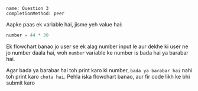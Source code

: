 ```ngMeta
name: Question 3
completionMethod: peer
```

Aapke paas ek variable hai, jisme yeh value hai:

```python
number = 44 * 30
```

Ek flowchart banao jo user se ek alag number input le aur dekhe ki user ne jo number daala hai, woh `number` variable ke number is bada hai ya barabar hai.

Agar bada ya barabar hai toh print karo ki number, `bada ya barabar hai` nahi toh print karo `chota hai`. Pehla iska flowchart banao, aur fir code likh ke bhi submit karo	